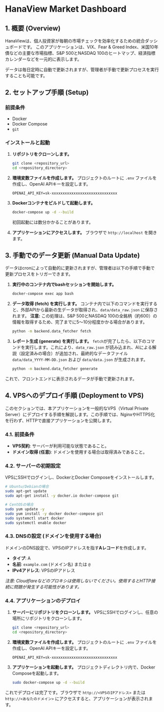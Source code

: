 # HanaView Market Dashboard

## 1. 概要 (Overview)

HanaViewは、個人投資家が毎朝の市場チェックを効率化するための統合ダッシュボードです。
このアプリケーションは、VIX、Fear & Greed Index、米国10年債などの主要な市場指標、S&P 500とNASDAQ 100のヒートマップ、経済指標カレンダーなどを一元的に表示します。

データは毎日定時に自動で更新されますが、管理者が手動で更新プロセスを実行することも可能です。

## 2. セットアップ手順 (Setup)

### 前提条件
- Docker
- Docker Compose
- `git`

### インストールと起動
1.  **リポジトリをクローンします。**
    ```bash
    git clone <repository_url>
    cd <repository_directory>
    ```

2.  **環境変数ファイルを作成します。**
    プロジェクトのルートに `.env` ファイルを作成し、OpenAI APIキーを設定します。
    ```
    OPENAI_API_KEY=sk-xxxxxxxxxxxxxxxxxxxxxxxxxxxxxx
    ```

3.  **Dockerコンテナをビルドして起動します。**
    ```bash
    docker-compose up -d --build
    ```
    初回起動には数分かかることがあります。

4.  **アプリケーションにアクセスします。**
    ブラウザで `http://localhost` を開きます。

## 3. 手動でのデータ更新 (Manual Data Update)

データはcronによって自動的に更新されますが、管理者は以下の手順で手動で更新プロセスをトリガーできます。

1.  **実行中のコンテナ内でbashセッションを開始します。**
    ```bash
    docker-compose exec app bash
    ```

2.  **データ取得 (fetch) を実行します。**
    コンテナ内で以下のコマンドを実行すると、外部APIから最新の生データが取得され、`data/data_raw.json` に保存されます。
    **注意:** この処理は、S&P 500とNASDAQ 100の全銘柄（約600）の情報を取得するため、完了までに5〜10分程度かかる場合があります。
    ```bash
    python -m backend.data_fetcher fetch
    ```

3.  **レポート生成 (generate) を実行します。**
    `fetch`が完了したら、以下のコマンドを実行します。これにより、`data_raw.json` が読み込まれ、AIによる解説（設定済みの場合）が追加され、最終的なデータファイル `data/data_YYYY-MM-DD.json` および `data/data.json` が生成されます。
    ```bash
    python -m backend.data_fetcher generate
    ```

これで、フロントエンドに表示されるデータが手動で更新されます。

## 4. VPSへのデプロイ手順 (Deployment to VPS)

このセクションでは、本アプリケーションを一般的なVPS（Virtual Private Server）にデプロイする手順を解説します。この手順では、NginxやHTTPS化を行わず、HTTPで直接アプリケーションを公開します。

### 4.1. 前提条件

- **VPS契約**: サーバーが利用可能な状態であること。
- **ドメイン取得 (任意)**: ドメインを使用する場合は取得済みであること。

### 4.2. サーバーの初期設定

VPSにSSHでログインし、DockerとDocker Composeをインストールします。

```bash
# Ubuntu/Debianの場合
sudo apt-get update
sudo apt-get install -y docker.io docker-compose git

# CentOSの場合
sudo yum update -y
sudo yum install -y docker docker-compose git
sudo systemctl start docker
sudo systemctl enable docker
```

### 4.3. DNSの設定 (ドメインを使用する場合)

ドメインのDNS設定で、VPSのIPアドレスを指す**Aレコード**を作成します。
- **タイプ**: A
- **名前**: `example.com` (ドメイン名) または `@`
- **IPv4アドレス**: VPSのIPアドレス

*注意: Cloudflareなどのプロキシは使用しないでください。使用するとHTTP接続に問題が発生する可能性があります。*

### 4.4. アプリケーションのデプロイ

1.  **サーバーにリポジトリをクローンします。**
    VPSにSSHでログインし、任意の場所にリポジトリをクローンします。
    ```bash
    git clone <repository_url>
    cd <repository_directory>
    ```

2.  **環境変数ファイルを作成します。**
    プロジェクトのルートに `.env` ファイルを作成し、OpenAI APIキーを設定します。
    ```
    OPENAI_API_KEY=sk-xxxxxxxxxxxxxxxxxxxxxxxxxxxxxx
    ```

3.  **アプリケーションを起動します。**
    プロジェクトディレクトリ内で、Docker Composeを起動します。
    ```bash
    sudo docker-compose up -d --build
    ```

これでデプロイは完了です。ブラウザで `http://<VPSのIPアドレス>` または `http://<あなたのドメイン>` にアクセスすると、アプリケーションが表示されます。
